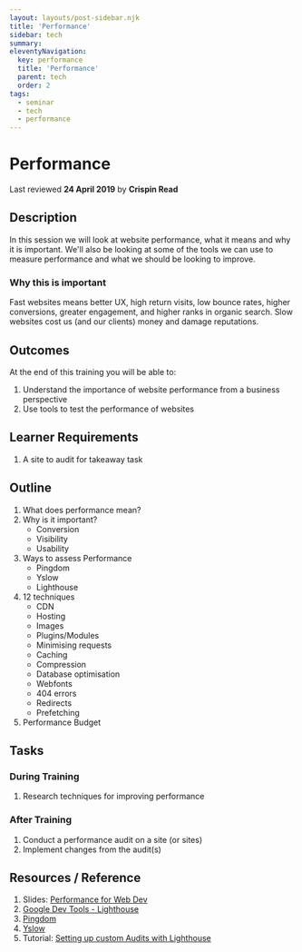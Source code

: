 ```yaml
---
layout: layouts/post-sidebar.njk
title: 'Performance'
sidebar: tech
summary: 
eleventyNavigation:
  key: performance
  title: 'Performance'
  parent: tech
  order: 2
tags:
  - seminar
  - tech
  - performance
---
```

# Performance
Last reviewed **24 April 2019** by **Crispin Read**

## Description
In this session we will look at website performance, what it means and why it is important. We'll also be looking at some of the tools we can use to measure performance and what we should be looking to improve.

### Why this is important
Fast websites means better UX, high return visits, low bounce rates, higher conversions, greater engagement, and higher ranks in organic search. Slow websites cost us (and our clients) money and damage reputations.  

## Outcomes

At the end of this training you will be able to:

1. Understand the importance of website performance from a business perspective
1. Use tools to test the performance of websites

## Learner Requirements

1. A site to audit for takeaway task


## Outline

1. What does performance mean?
1. Why is it important?
    - Conversion
    - Visibility
    - Usability
1. Ways to assess Performance
    - Pingdom
    - Yslow
    - Lighthouse
1. 12 techniques
    - CDN
    - Hosting
    - Images
    - Plugins/Modules
    - Minimising requests
    - Caching
    - Compression
    - Database optimisation
    - Webfonts
    - 404 errors
    - Redirects
    - Prefetching
1. Performance Budget

## Tasks

### During Training
1. Research techniques for improving performance

### After Training
1. Conduct a performance audit on a site (or sites)
1. Implement changes from the audit(s)


## Resources / Reference

1. Slides: [Performance for Web Dev](https://docs.google.com/presentation/d/1iZDYvdIjepmIY0mP_5HiBSag6VL-a8_7r1GijTk2Pgo/edit#slide=id.p)
1. [Google Dev Tools - Lighthouse](https://developers.google.com/web/tools/lighthouse/#devtools)
1. [Pingdom](https://tools.pingdom.com/)
1. [Yslow](http://yslow.org/)
1. Tutorial: [Setting up custom Audits with Lighthouse](https://www.aymen-loukil.com/en/blog-en/google-lighthouse-custom-audits/)
